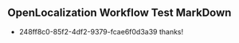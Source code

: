 ## OpenLocalization Workflow Test MarkDown
* 248ff8c0-85f2-4df2-9379-fcae6f0d3a39 thanks!

<!--HONumber=Aug16_HO3-->


